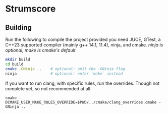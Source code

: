 # Strumscore

## Building
Run the following to compile the project provided you need JUCE, GTest, a C++23 supported compiler (mainly g++ 14.1, 11.4), ninja, and cmake.
*ninja is optional, make is cmake's default*
```bash
mkdir build
cd build
cmake -GNinja ..    # optional: omit the -GNinja flag
ninja               # optional: enter `make` instead
```

If you want to run clang, with specific rules, run the overrides. Though not complete yet, so not recommended at all.
```
cmake -DCMAKE_USER_MAKE_RULES_OVERRIDE=$PWD/../cmake/clang_overrides.cmake -GNinja ..
```
